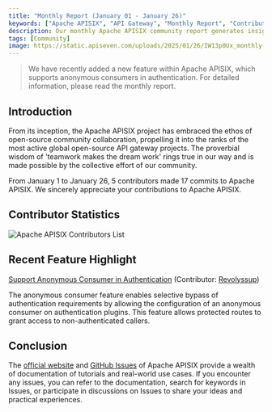```yaml
---
title: "Monthly Report (January 01 - January 26)"
keywords: ["Apache APISIX", "API Gateway", "Monthly Report", "Contributor"]
description: Our monthly Apache APISIX community report generates insights into the project's monthly developments. The reports provide a pathway into the Apache APISIX community, ensuring that you stay well-informed and actively involved.
tags: [Community]
image: https://static.apiseven.com/uploads/2025/01/26/IW13p0Ux_monthly-report-cover-en-jan.png
---
```


> We have recently added a new feature within Apache APISIX, which supports anonymous consumers in authentication. For detailed information, please read the monthly report.
<!--truncate-->

## Introduction

From its inception, the Apache APISIX project has embraced the ethos of open-source community collaboration, propelling it into the ranks of the most active global open-source API gateway projects. The proverbial wisdom of 'teamwork makes the dream work' rings true in our way and is made possible by the collective effort of our community.

From January 1 to January 26, 5 contributors made 17 commits to Apache APISIX. We sincerely appreciate your contributions to Apache APISIX.

## Contributor Statistics

![Apache APISIX Contributors List](https://static.apiseven.com/uploads/2025/01/26/REIh62gM_contributors-jan.png)

## Recent Feature Highlight

[Support Anonymous Consumer in Authentication](https://github.com/apache/apisix/pull/11917) (Contributor: [Revolyssup](https://github.com/Revolyssup))

The anonymous consumer feature enables selective bypass of authentication requirements by allowing the configuration of an anonymous consumer on authentication plugins. This feature allows protected routes to grant access to non-authenticated callers.

## Conclusion

The [official website](https://apisix.apache.org/) and [GitHub Issues](https://github.com/apache/apisix/issues) of Apache APISIX provide a wealth of documentation of tutorials and real-world use cases. If you encounter any issues, you can refer to the documentation, search for keywords in Issues, or participate in discussions on Issues to share your ideas and practical experiences.

